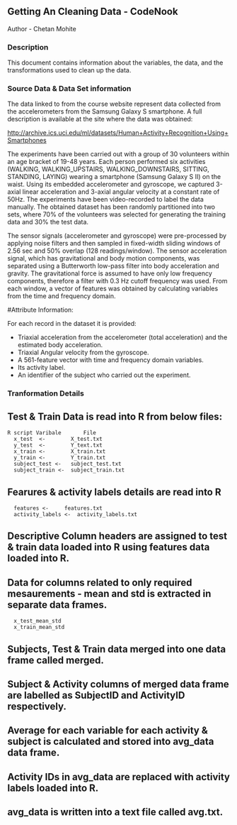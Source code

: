 ## Getting An Cleaning Data - CodeNook

Author - Chetan Mohite

### Description
This document contains information about the variables, the data, and the transformations used to clean up the data.

### Source Data & Data Set information
The data linked to from the course website represent data collected from the accelerometers from the Samsung Galaxy S smartphone. 
A full description is available at the site where the data was obtained: 

http://archive.ics.uci.edu/ml/datasets/Human+Activity+Recognition+Using+Smartphones 

The experiments have been carried out with a group of 30 volunteers within an age bracket of 19-48 years. Each person performed 
six activities (WALKING, WALKING_UPSTAIRS, WALKING_DOWNSTAIRS, SITTING, STANDING, LAYING) wearing a smartphone (Samsung Galaxy S II) 
on the waist. Using its embedded accelerometer and gyroscope, we captured 3-axial linear acceleration and 3-axial angular velocity 
at a constant rate of 50Hz. The experiments have been video-recorded to label the data manually. The obtained dataset has been 
randomly partitioned into two sets, where 70% of the volunteers was selected for generating the training data and 30% the test 
data. 

The sensor signals (accelerometer and gyroscope) were pre-processed by applying noise filters and then sampled in fixed-width 
sliding windows of 2.56 sec and 50% overlap (128 readings/window). The sensor acceleration signal, which has gravitational and 
body motion components, was separated using a Butterworth low-pass filter into body acceleration and gravity. The gravitational 
force is assumed to have only low frequency components, therefore a filter with 0.3 Hz cutoff frequency was used. From each 
window, a vector of features was obtained by calculating variables from the time and frequency domain.

#Attribute Information:

For each record in the dataset it is provided: 
- Triaxial acceleration from the accelerometer (total acceleration) and the estimated body acceleration. 
- Triaxial Angular velocity from the gyroscope. 
- A 561-feature vector with time and frequency domain variables. 
- Its activity label. 
- An identifier of the subject who carried out the experiment.

### Tranformation Details

## Test & Train Data is read into R from below files:
  
    R script Varibale       File
      x_test  <-        X_test.txt
      y_test  <-        Y_text.txt
      x_train <-        X_train.txt
      y_train <-        Y_train.txt
      subject_test <-   subject_test.txt 
      subject_train <-  subject_train.txt
      
## Fearures & activity labels details are read into R

      features <-     features.txt
      activity_labels <-  activity_labels.txt 

## Descriptive Column headers are assigned to test & train data loaded into R using features data loaded into R.

## Data for columns related to only required mesaurements - mean and std is extracted in separate data frames.

      x_test_mean_std
      x_train_mean_std 
      
## Subjects, Test & Train data merged into one data frame called merged.

## Subject & Activity columns of merged data frame are labelled as SubjectID and ActivityID respectively. 

## Average for each variable for each activity & subject is calculated and stored into avg_data data frame.

## Activity IDs in avg_data are replaced with activity labels loaded into R.

## avg_data is written into a text file called avg.txt.

      
      
  



